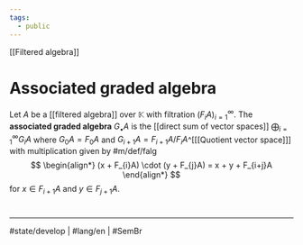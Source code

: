 ```yaml
---
tags:
  - public
---
```

[[Filtered algebra]]
# Associated graded algebra

Let $A$ be a [[filtered algebra]] over $\mathbb{K}$ with filtration $(F_{i}A)_{i=1}^\infty$.
The **associated graded algebra** $G_{\bullet}A$ is the [[direct sum of vector spaces]] $\bigoplus_{i=1}^\infty G_{i}A$ where $G_{0}A = F_{0}A$ and $G_{i+1}A = F_{i+1}A / F_{i} A$^[[[Quotient vector space]]]
with multiplication given by #m/def/falg
$$
\begin{align*}
(x + F_{i}A) \cdot (y + F_{j}A) = x + y + F_{i+j}A
\end{align*}
$$
for $x \in F_{i+1}A$ and $y \in F_{j+1}A$.

#
---
#state/develop  | #lang/en | #SemBr
